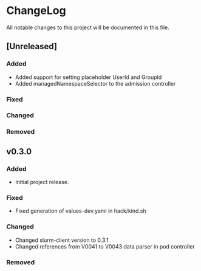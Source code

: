 # ChangeLog

All notable changes to this project will be documented in this file.

## [Unreleased]

### Added

- Added support for setting placeholder UserId and GroupId
- Added managedNamespaceSelector to the admission controller

### Fixed

### Changed

### Removed

## v0.3.0

### Added

- Initial project release.

### Fixed

- Fixed generation of values-dev.yaml in hack/kind.sh

### Changed

- Changed slurm-client version to 0.3.1
- Changed references from V0041 to V0043 data parser in pod controller

### Removed
